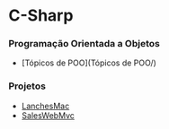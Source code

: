 # C-Sharp

### Programação Orientada a Objetos
* [Tópicos de POO](Tópicos de POO/)

### Projetos

* [LanchesMac](LanchesMac/)
* [SalesWebMvc](SalesWebMvc/)
